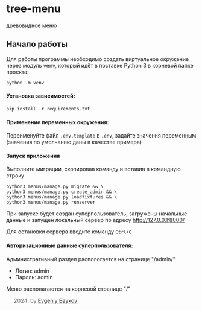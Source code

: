 # tree-menu
древовидное меню

## Начало работы
Для работы программы необходимо создать виртуальное окружение через модуль 
venv, который идёт в поставке Python 3 в корневой папке проекта:

    python -m venv
#### Установка зависимостей:
    
    pip install -r requirements.txt

#### Применение переменных окружения:
Переименуйте файл `.env.template` в `.env`, задайте значения переменным (значения по
умолчанию даны в качестве примера)

#### Запуск приложения

Выполните миграции, скопировав команду и вставив в командную строку

    python3 menus/manage.py migrate && \
    python3 menus/manage.py create_admin && \
    python3 menus/manage.py loadfixtures && \
    python3 menus/manage.py runserver

При запуске будет создан суперпользователь, загружены начальные данные и
запущен локальный сервер по адресу http://127.0.0.1:8000/

Для остановки сервера введите команду `Ctrl+C`

#### Авторизационные данные суперпользователя:
Административный раздел распологается на странице "/admin/"
* Логин: admin
* Пароль: admin

Меню располагаются на корневой странице "/"

>2024. by [Evgeniy Baykov](https://github.com/EvgeniyBaykov)